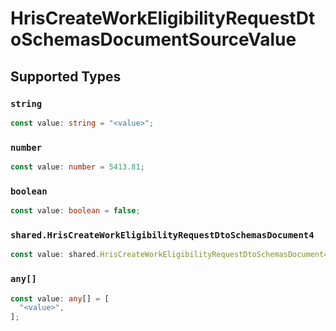 # HrisCreateWorkEligibilityRequestDtoSchemasDocumentSourceValue


## Supported Types

### `string`

```typescript
const value: string = "<value>";
```

### `number`

```typescript
const value: number = 5413.81;
```

### `boolean`

```typescript
const value: boolean = false;
```

### `shared.HrisCreateWorkEligibilityRequestDtoSchemasDocument4`

```typescript
const value: shared.HrisCreateWorkEligibilityRequestDtoSchemasDocument4 = {};
```

### `any[]`

```typescript
const value: any[] = [
  "<value>",
];
```

